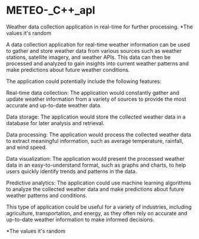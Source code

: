 # METEO-_C++_apl
Weather data collection application in real-time for further processing. 
*The values it's random

A data collection application for real-time weather information can be used to gather and store weather data from various sources such as weather stations, satellite imagery, and weather APIs. This data can then be processed and analyzed to gain insights into current weather patterns and make predictions about future weather conditions.

The application could potentially include the following features:

Real-time data collection: The application would constantly gather and update weather information from a variety of sources to provide the most accurate and up-to-date weather data.

Data storage: The application would store the collected weather data in a database for later analysis and retrieval.

Data processing: The application would process the collected weather data to extract meaningful information, such as average temperature, rainfall, and wind speed.

Data visualization: The application would present the processed weather data in an easy-to-understand format, such as graphs and charts, to help users quickly identify trends and patterns in the data.

Predictive analytics: The application could use machine learning algorithms to analyze the collected weather data and make predictions about future weather patterns and conditions.

This type of application could be useful for a variety of industries, including agriculture, transportation, and energy, as they often rely on accurate and up-to-date weather information to make informed decisions.

*The values it's random
